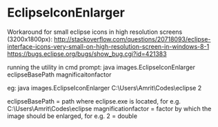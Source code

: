 # EclipseIconEnlarger
Workaround for small eclipse icons in high resolution screens (3200x1800px): 
http://stackoverflow.com/questions/20718093/eclipse-interface-icons-very-small-on-high-resolution-screen-in-windows-8-1
https://bugs.eclipse.org/bugs/show_bug.cgi?id=421383

running the utility in cmd prompt:
java images.EclipseIconEnlarger eclipseBasePath magnificaitonfactor

eg: java images.EclipseIconEnlarger C:\Users\Amrit\Codes\eclipse 2

eclipseBasePath = path where eclipse.exe is located, for e.g. C:\Users\Amrit\Codes\eclipse
magnificationfactor = factor by which the image should be enlarged, for e.g. 2 = double

